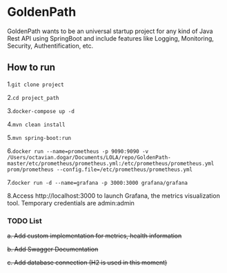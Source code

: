 # GoldenPath
GoldenPath wants to be an universal startup project for any kind of Java Rest API using SpringBoot and include features like Logging, Monitoring, Security, Authentification, etc.

## How to run

1.```git clone project``` 

2.```cd project_path```

3.```docker-compose up -d```

4.```mvn clean install```

5.```mvn spring-boot:run```

6.```docker run --name=prometheus -p 9090:9090 -v /Users/octavian.dogar/Documents/LOLA/repo/GoldenPath-master/etc/prometheus/prometheus.yml:/etc/prometheus/prometheus.yml prom/prometheus --config.file=/etc/prometheus/prometheus.yml```

7.```docker run -d --name=grafana -p 3000:3000 grafana/grafana```

8.Access http://localhost:3000 to launch Grafana, the metrics visualization tool. Temporary credentials are admin:admin



### TODO List

~~a. Add custom implementation for metrics, health information~~

~~b. Add Swagger Documentation~~

~~c. Add database connection (H2 is used in this moment)~~


 

